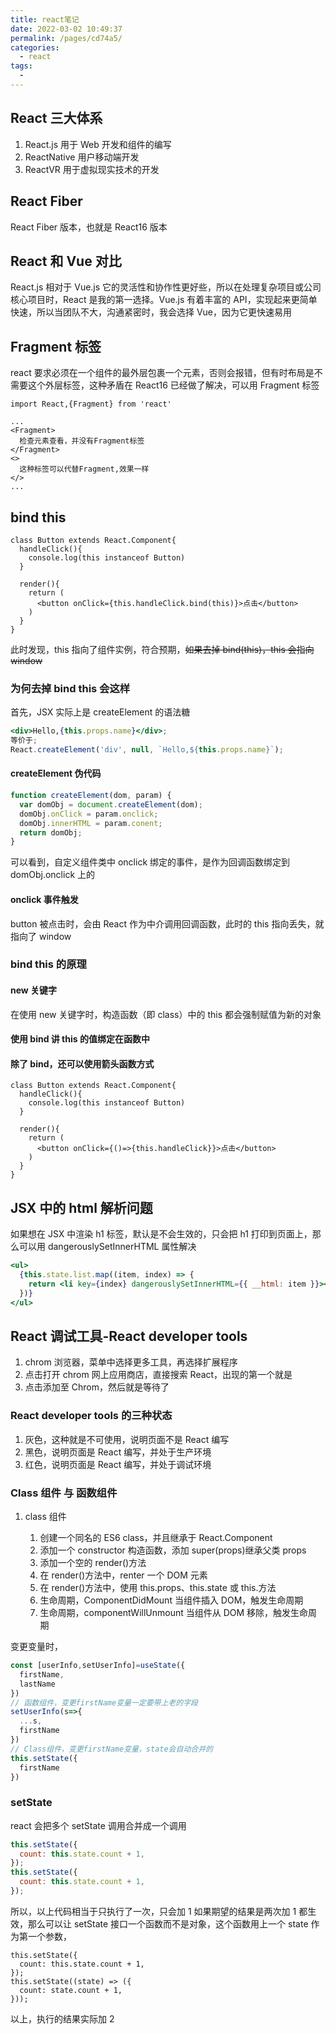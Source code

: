 ```yaml
---
title: react笔记
date: 2022-03-02 10:49:37
permalink: /pages/cd74a5/
categories:
  - react
tags:
  -
---
```


## React 三大体系

1. React.js 用于 Web 开发和组件的编写
2. ReactNative 用户移动端开发
3. ReactVR 用于虚拟现实技术的开发

## React Fiber

React Fiber 版本，也就是 React16 版本

## React 和 Vue 对比

React.js 相对于 Vue.js 它的灵活性和协作性更好些，所以在处理复杂项目或公司核心项目时，React 是我的第一选择。Vue.js 有着丰富的 API，实现起来更简单快速，所以当团队不大，沟通紧密时，我会选择 Vue，因为它更快速易用

## Fragment 标签

react 要求必须在一个组件的最外层包裹一个元素，否则会报错，但有时布局是不需要这个外层标签，这种矛盾在 React16 已经做了解决，可以用 Fragment 标签

```
import React,{Fragment} from 'react'

...
<Fragment>
  检查元素查看，并没有Fragment标签
</Fragment>
<>
  这种标签可以代替Fragment,效果一样
</>
...
```

## bind this

```
class Button extends React.Component{
  handleClick(){
    console.log(this instanceof Button)
  }

  render(){
    return (
      <button onClick={this.handleClick.bind(this)}>点击</button>
    )
  }
}
```

此时发现，this 指向了组件实例，符合预期，~~如果去掉 bind(this)，this 会指向 window~~

### 为何去掉 bind this 会这样

首先，JSX 实际上是 createElement 的语法糖

```jsx
<div>Hello,{this.props.name}</div>;
等价于;
React.createElement('div', null, `Hello,${this.props.name}`);
```

#### createElement 伪代码

```js
function createElement(dom, param) {
  var domObj = document.createElement(dom);
  domObj.onClick = param.onclick;
  domObj.innerHTML = param.conent;
  return domObj;
}
```

可以看到，自定义组件类中 onclick 绑定的事件，是作为回调函数绑定到 domObj.onclick 上的

#### onclick 事件触发

button 被点击时，会由 React 作为中介调用回调函数，此时的 this 指向丢失，就指向了 window

### bind this 的原理

#### new 关键字

在使用 new 关键字时，构造函数（即 class）中的 this 都会强制赋值为新的对象

#### 使用 bind 讲 this 的值绑定在函数中

#### 除了 bind，还可以使用箭头函数方式

```
class Button extends React.Component{
  handleClick(){
    console.log(this instanceof Button)
  }

  render(){
    return (
      <button onClick={()=>{this.handleClick}}>点击</button>
    )
  }
}
```

## JSX 中的 html 解析问题

如果想在 JSX 中渲染 h1 标签，默认是不会生效的，只会把 h1 打印到页面上，那么可以用 dangerouslySetInnerHTML 属性解决

```jsx
<ul>
  {this.state.list.map((item, index) => {
    return <li key={index} dangerouslySetInnerHTML={{ __html: item }}></li>;
  })}
</ul>
```

## React 调试工具-React developer tools

1. chrom 浏览器，菜单中选择更多工具，再选择扩展程序
2. 点击打开 chrom 网上应用商店，直接搜索 React，出现的第一个就是
3. 点击添加至 Chrom，然后就是等待了

### React developer tools 的三种状态

1. 灰色，这种就是不可使用，说明页面不是 React 编写
1. 黑色，说明页面是 React 编写，并处于生产环境
1. 红色，说明页面是 React 编写，并处于调试环境

### Class 组件 与 函数组件

1. class 组件

   1. 创建一个同名的 ES6 class，并且继承于 React.Component
   2. 添加一个 constructor 构造函数，添加 super(props)继承父类 props
   3. 添加一个空的 render()方法
   4. 在 render()方法中，renter 一个 DOM 元素
   5. 在 render()方法中，使用 this.props、this.state 或 this.方法
   6. 生命周期，ComponentDidMount 当组件插入 DOM，触发生命周期
   7. 生命周期，componentWillUnmount 当组件从 DOM 移除，触发生命周期

变更变量时，

```js
const [userInfo,setUserInfo]=useState({
  firstName,
  lastName
})
// 函数组件，变更firstName变量一定要带上老的字段
setUserInfo(s=>{
  ...s,
  firstName
})
// Class组件，变更firstName变量，state会自动合并的
this.setState({
  firstName
})
```

### setState

react 会把多个 setState 调用合并成一个调用

```js
this.setState({
  count: this.state.count + 1,
});
this.setState({
  count: this.state.count + 1,
});
```

所以，以上代码相当于只执行了一次，只会加 1
如果期望的结果是两次加 1 都生效，那么可以让 setState 接口一个函数而不是对象，这个函数用上一个 state 作为第一个参数，

```
this.setState({
  count: this.state.count + 1,
});
this.setState((state) => ({
  count: state.count + 1,
}));
```

以上，执行的结果实际加 2

